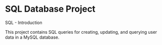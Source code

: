 # SQL Database Project

SQL - Introduction

This project contains SQL queries for creating, updating, and querying user data in a MySQL database.
